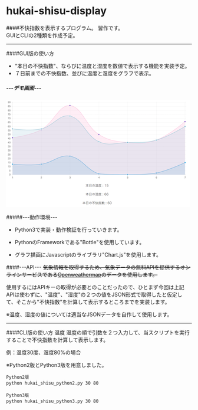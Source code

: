 # hukai-shisu-display
####不快指数を表示するプログラム。
習作です。<br>
GUIとCLIの2種類を作成予定。

-----
####GUI版の使い方
* "本日の不快指数"、ならびに温度と湿度を数値で表示する機能を実装予定。
* ７日前までの不快指数、並びに温度と湿度をグラフで表示。


##### ---デモ画面---

![デモ画面](./image/demo_01.png)

#####---動作環境---

* Python3で実装・動作検証を行っていきます。

* PythonのFrameworkである"Bottle"を使用しています。

* グラフ描画にJavascriptのライブラリ"Chart.js"を使用します。


####---API---
~~気象情報を取得するため、気象データの無料APIを提供するオンラインサービスである[Openweathermap](http://openweathermap.org/)のデータを使用します。~~

使用するにはAPIキーの取得が必要とのことだったので、ひとまず今回は上記APIは使わずに、"温度"、"湿度"の２つの値をJSON形式で取得したと仮定して、そこから"不快指数"を計算して表示するところまでを実装します。

※温度、湿度の値については適当なJSONデータを自作して使用します。



-------

####CLI版の使い方
温度 湿度の順で引数を２つ入力して、当スクリプトを実行することで不快指数を計算して表示します。

例：温度30度、湿度80%の場合

※Python2版とPython3版を用意しました。
	
	Python2版
	python hukai_shisu_python2.py 30 80
	
	Python3版
	python hukai_shisu_python3.py 30 80
	

